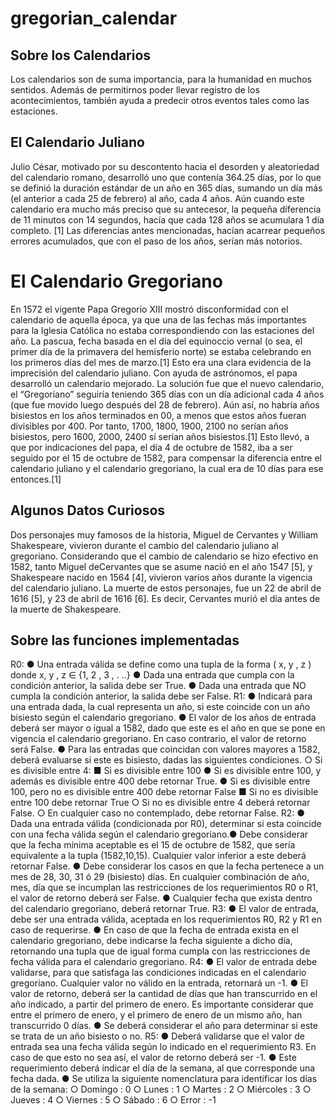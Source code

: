 # gregorian_calendar

## Sobre los Calendarios

Los calendarios son de suma importancia, para la humanidad en muchos sentidos.
Además de permitirnos poder llevar registro de los acontecimientos, también ayuda
a predecir otros eventos tales como las estaciones.

## El Calendario Juliano

Julio César, motivado por su descontento hacia el desorden y aleatoriedad del
calendario romano, desarrolló uno que contenía 364.25 días, por lo que se definió la
duración estándar de un año en 365 días, sumando un día más (el anterior a cada
25 de febrero) al año, cada 4 años. Aún cuando este calendario era mucho más
preciso que su antecesor, la pequeña diferencia de 11 minutos con 14 segundos,
hacía que cada 128 años se acumulara 1 día completo. [1]
Las diferencias antes mencionadas, hacían acarrear pequeños errores acumulados,
que con el paso de los años, serían más notorios.

# El Calendario Gregoriano

En 1572 el vigente Papa Gregorio XIII mostró disconformidad con el calendario de
aquella época, ya que una de las fechas más importantes para la Iglesia Católica no
estaba correspondiendo con las estaciones del año. La pascua, fecha basada en el
día del equinoccio vernal (o sea, el primer día de la primavera del hemisferio norte)
se estaba celebrando en los primeros días del mes de marzo.[1] Esto era una clara
evidencia de la imprecisión del calendario juliano.
Con ayuda de astrónomos, el papa desarrolló un calendario mejorado. La solución
fue que el nuevo calendario, el “Gregoriano” seguiría teniendo 365 días con un día
adicional cada 4 años (que fue movido luego después del 28 de febrero). Aún así,
no habría años bisiestos en los años terminados en 00, a menos que estos años
fueran divisibles por 400. Por tanto, 1700, 1800, 1900, 2100 no serían años
bisiestos, pero 1600, 2000, 2400 sí serían años bisiestos.[1]
Esto llevó, a que por indicaciones del papa, el día 4 de octubre de 1582, iba a ser
seguido por el 15 de octubre de 1582, para compensar la diferencia entre el
calendario juliano y el calendario gregoriano, la cual era de 10 días para ese
entonces.[1]

## Algunos Datos Curiosos

Dos personajes muy famosos de la historia, Miguel de Cervantes y William
Shakespeare, vivieron durante el cambio del calendario juliano al gregoriano.
Considerando que el cambio de calendario se hizo efectivo en 1582, tanto Miguel deCervantes que se asume nació en el año 1547 [5], y Shakespeare nacido en 1564
[4], vivieron varios años durante la vigencia del calendario juliano. La muerte de
estos personajes, fue un 22 de abril de 1616 [5], y 23 de abril de 1616 [6]. Es decir,
Cervantes murió el día antes de la muerte de Shakespeare.

## Sobre las funciones implementadas

R0:
● Una entrada válida se define como una tupla de la forma
( x, y , z ) donde x, y , z ∈ {1, 2 , 3 , . ..}
● Dada una entrada que cumpla con la condición anterior, la salida debe ser
True.
● Dada una entrada que NO cumpla la condición anterior, la salida debe ser
False.
R1:
● Indicará para una entrada dada, la cual representa un año, si este coincide
con un año bisiesto según el calendario gregoriano.
● El valor de los años de entrada deberá ser mayor o igual a 1582, dado que
este es el año en que se pone en vigencia el calendario gregoriano. En caso
contrario, el valor de retorno será False.
● Para las entradas que coincidan con valores mayores a 1582, deberá
evaluarse si este es bisiesto, dadas las siguientes condiciones.
○ Si es divisible entre 4:
■ Si es divisible entre 100
● Si es divisible entre 100, y además es divisible entre 400
debe retornar True.
● Si es divisible entre 100, pero no es divisible entre 400
debe retornar False
■ Si no es divisible entre 100 debe retornar True
○ Si no es divisible entre 4 deberá retornar False.
○ En cualquier caso no contemplado, debe retornar False.
R2:
● Dada una entrada válida (condicionada por R0), determinar si esta coincide
con una fecha válida según el calendario gregoriano.● Debe considerar que la fecha mínima aceptable es el 15 de octubre de 1582,
que sería equivalente a la tupla (1582,10,15). Cualquier valor inferior a este
deberá retornar False.
● Debe considerar los casos en que la fecha pertenece a un mes de 28, 30, 31
ó 29 (bisiesto) días. En cualquier combinación de año, mes, día que se
incumplan las restricciones de los requerimientos R0 o R1, el valor de retorno
deberá ser False.
● Cualquier fecha que exista dentro del calendario gregoriano, deberá retornar
True.
R3:
● El valor de entrada, debe ser una entrada válida, aceptada en los
requerimientos R0, R2 y R1 en caso de requerirse.
● En caso de que la fecha de entrada exista en el calendario gregoriano, debe
indicarse la fecha siguiente a dicho día, retornando una tupla que de igual
forma cumpla con las restricciones de fecha válida para el calendario
gregoriano.
R4:
● El valor de entrada debe validarse, para que satisfaga las condiciones
indicadas en el calendario gregoriano. Cualquier valor no válido en la entrada,
retornará un -1.
● El valor de retorno, deberá ser la cantidad de días que han transcurrido en el
año indicado, a partir del primero de enero. Es importante considerar que
entre el primero de enero, y el primero de enero de un mismo año, han
transcurrido 0 días.
● Se deberá considerar el año para determinar si este se trata de un año
bisiesto o no.
R5:
● Deberá validarse que el valor de entrada sea una fecha válida según lo
indicado en el requerimiento R3. En caso de que esto no sea así, el valor de
retorno deberá ser -1.
● Este requerimiento deberá indicar el día de la semana, al que corresponde
una fecha dada.
● Se utiliza la siguiente nomenclatura para identificar los días de la semana:
○ Domingo : 0
○ Lunes : 1
○ Martes : 2
○ Miércoles : 3
○ Jueves : 4
○ Viernes : 5
○ Sábado : 6
○ Error : -1
